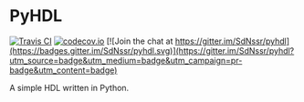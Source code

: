 # PyHDL

[![Travis CI](https://travis-ci.org/SdNssr/pyhdl.svg?branch=master)](https://travis-ci.org/SdNssr/pyhdl?branch=master)
[![codecov.io](https://codecov.io/github/SdNssr/pyhdl/coverage.svg?branch=master)](https://codecov.io/github/SdNssr/pyhdl?branch=master)
[![Join the chat at https://gitter.im/SdNssr/pyhdl](https://badges.gitter.im/SdNssr/pyhdl.svg)](https://gitter.im/SdNssr/pyhdl?utm_source=badge&utm_medium=badge&utm_campaign=pr-badge&utm_content=badge)

A simple HDL written in Python.